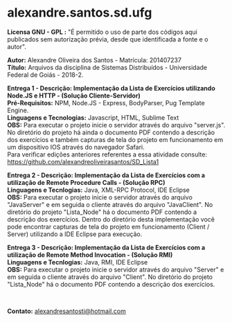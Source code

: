 # alexandre.santos.sd.ufg

<strong> Licensa GNU - GPL :</strong> "É permitido o uso de parte dos códigos aqui publicados sem autorização prévia, desde que identificada a fonte e o autor".

<strong>Autor:</strong> Alexandre Oliveira dos Santos - Matrícula: 201407237 <br>
<strong>Título:</strong> Arquivos da disciplina de Sistemas Distribuídos - Universidade Federal de Goiás - 2018-2. <br>

<strong>Entrega 1 - Descrição: Implementação da Lista de Exercícios utilizando Node.JS e HTTP - (Solução Cliente-Servidor)</strong><br>
<strong>Pré-Requisitos:</strong> NPM, Node.JS - Express, BodyParser, Pug Template Engine.<br>
<strong>Linguagens e Tecnologias:</strong> Javascript, HTML, Sublime Text<br>
<strong>OBS:</strong> Para executar o projeto inicie o servidor através do arquivo "server.js". No diretório do projeto 
há ainda o documento PDF contendo a descrição dos exercícios e também capturas de tela do projeto em funcionamento
em um dispositivo IOS através do navegador Safari.<br> Para verificar edições anteriores referentes a essa atividade consulte: https://github.com/alexandreoliveirasantos/SD_Lista1

<strong>Entrega 2 - Descrição: Implementação da Lista de Exercícios com a utilização de Remote Procedure Calls - (Solução RPC)</strong><br>
<strong>Linguagens e Tecnlogias:</strong> Java, XML-RPC Protocol, IDE Eclipse<br>
<strong>OBS:</strong> Para executar o projeto inicie o servidor através do arquivo "JavaServer" e em seguida o cliente através do arquivo "JavaClient". No diretório do projeto 
"Lista_Node" há o documento PDF contendo a descrição dos exercícios. Dentro do diretório desta implementação você pode encontrar capturas de tela do projeto em funcionamento (Client / Server) utilizando a IDE Eclipse para execução.

<strong>Entrega 3 - Descrição: Implementação da Lista de Exercícios com a utilização de Remote Method Invocation - (Solução RMI)</strong><br>
<strong>Linguagens e Tecnlogias:</strong> Java, RMI, IDE Eclipse<br>
<strong>OBS:</strong> Para executar o projeto inicie o servidor através do arquivo "Server" e em seguida o cliente através do arquivo "Client". No diretório do projeto "Lista_Node" há o documento PDF contendo a descrição dos exercícios.

<br>

<strong>Contato:</strong> alexandresantosti@hotmail.com
